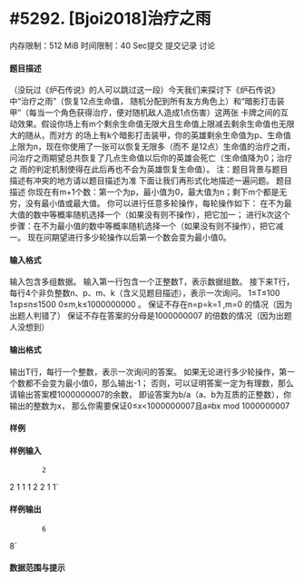 
# #5292. [Bjoi2018]治疗之雨
内存限制：512 MiB 时间限制：40 Sec提交 提交记录 讨论
#### 题目描述
（没玩过《炉石传说》的人可以跳过这一段）今天我们来探讨下《炉石传说》中“治疗之雨”（恢复12点生命值，
随机分配到所有友方角色上）和“暗影打击装甲”（每当一个角色获得治疗，便对随机敌人造成1点伤害）这两张
卡牌之间的互动效果。假设你场上有m个剩余生命值无限大且生命值上限减去剩余生命值也无限大的随从，而对方
的场上有k个暗影打击装甲，你的英雄剩余生命值为p、生命值上限为n，现在你使用了一张可以恢复无限多（而不
是12点）生命值的治疗之雨，问治疗之雨期望总共恢复了几点生命值以后你的英雄会死亡（生命值降为0；治疗之
雨的判定机制使得在此后再也不会为英雄恢复生命值）。
注：题目背景与题目描述有冲突的地方请以题目描述为准
下面让我们再形式化地描述一遍问题。
题目描述
你现在有m+1个数：第一个为p，最小值为0，最大值为n；剩下m个都是无穷，没有最小值或最大值。
你可以进行任意多轮操作，每轮操作如下：
在不为最大值的数中等概率随机选择一个（如果没有则不操作），把它加一；
进行k次这个步骤：在不为最小值的数中等概率随机选择一个（如果没有则不操作），把它减一。
现在问期望进行多少轮操作以后第一个数会变为最小值0。

#### 输入格式
输入包含多组数据。
输入第一行包含一个正整数T，表示数据组数。
接下来T行，每行4个非负整数n、p、m、k（含义见题目描述），表示一次询问。
1≤T≤100 
1≤p≤n≤1500
0≤m,k≤1000000000 。
保证不存在n=p=k=1 ,m=0 的情况（因为出题人判错了）
保证不存在答案的分母是1000000007 的倍数的情况（因为出题人没想到）

#### 输出格式
输出T行，每行一个整数，表示一次询问的答案。
如果无论进行多少轮操作，第一个数都不会变为最小值0，那么输出-1；
否则，可以证明答案一定为有理数，那么请输出答案模1000000007的余数，
即设答案为b/a（a、b为互质的正整数），你输出的整数为x，
那么你需要保证0≤x<1000000007且a≡bx mod 1000000007

#### 样例

#### 样例输入

			2
2 1 1 1
2 2 1 1`
#### 样例输出

			6
8`
#### 数据范围与提示

